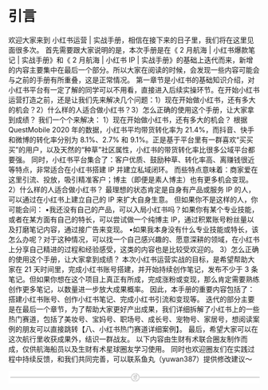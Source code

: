 # 引言

欢迎大家来到 小红书运营 | 实战手册，相信在接下来的日子里，我们将在这里见面很多次。
首先需要跟大家说明的是，本次手册是在《 2 月航海 | 小红书爆款笔记 | 实战手册》和《 2 月航海 | 小红书 IP | 实战手册》的基础上迭代而来，新增的内容主要集中在最后一个部分。所以大家在阅读的时候，会发现一些内容可能会与之前的手册有所重叠，这是正常情况。
第一章节是小红书的基础知识介绍，对小红书平台有一定了解的同学可以不用看，直接进入后续实操环节。在开始小红书运营打造之前，还是让我们先来解决几个问题：1）现在开始做小红书，还有多大的机会？2）什么样的人适合做小红书？3）怎么正确的使用这个手册，让大家拿到成绩？
我们一个个来解决：
1）现在开始做小红书，还有多大的机会？
根据 QuestMobile 2020 年的数据，小红书平均带货转化率为 21.4%，而抖音、快手和微博的转化率分别为 8.1%、2.7% 和 9.1%。正是基于平台里有一群喜欢“买买买”的用户，以及天然的“种草”社区属性，小红书的带货转化率比很多公域平台都要强。
同时，小红书平台集合了：客户优质、鼓励种草、转化率高、离赚钱很近等特点，非常适合在小红书搭建 IP 并建立私域闭环。
而些特点意味着：商家爱在这里引流、投放，吸引精准客户；博主（即便是素人博主）也有更多机会变现。
2）什么样的人适合做小红书？
最理想的状态肯定是自身有产品或服务 IP 的人，可以通过在小红书上建立自己的 IP 来扩大自身生意。
但如果你不是这样的人，你可能会问：
•我还没有自己的产品，可以入局小红书吗？如果你有某个专业技能，或者在某方面有自己的特长，可以尝试做一个纯博主 IP，通过积累账号粉丝量以及打磨笔记内容，通过接广告来变现。
•如果我本身没有什么专业技能或特长，该怎么办呢？对于这种情况，可以找一个自己感兴趣的、愿意深耕的领域，在小红书上分享自己精进的过程和经验感受，这类的内容也是比较受欢迎的。
3）怎么正确的使用这个手册，让大家拿到成绩？
本次小红书运营实战的目标，是希望帮助大家在 21 天时间里，完成小红书账号搭建，并开始持续创作笔记，发布不少于 3 条笔记。但如果你想在这个项目上真正有所成，完成涨粉或变现，那么肯定需要熟练创作更多笔记，以数量进一步放大成果概率。
因此，本手册的重要内容包括了：搭建小红书账号、创作小红书笔记、完成小红书引流和变现等。
迭代的部分主要是在最后一个章节，为了帮助大家更好产出成果，我们详细拆解了小红书上的一些热门赛道，包括了美妆号、宝妈号、职场号、成长号、宠物号、家居号，想阅读案例的朋友可以直接跳转【八、小红书热门赛道详细案例】。
最后，希望大家可以在这次航行里收获成果外，结识一群战友。
以下内容由生财有术联合圈友制作而成，仅供航海船员以及生财有术星球圈友学习使用。 同时也欢迎圈友们在实践过程中持续反馈，和我们共同完善，可以联系鱼丸（yuwan387）提供修改建议～

![](img/37a348a183f20da038e847052b4d48c8.png)